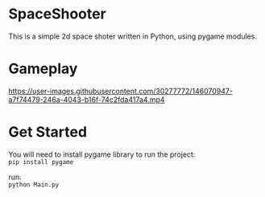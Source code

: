 # SpaceShooter
This is a simple 2d space shoter written in Python, using pygame modules.  

# Gameplay

https://user-images.githubusercontent.com/30277772/146070947-a7f74479-246a-4043-b16f-74c2fda417a4.mp4



# Get Started
You will need to install pygame library to run the project:    
`pip install pygame`
    
run:   
`python Main.py`
